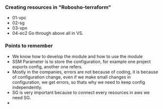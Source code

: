 ### Creating resources in "Robosho-terraform"
- 01-vpc
- 02-sg
- 03-vpn
- 04-ec2
Go through above all in VS.












### Points to remember
- We know how to develop the module and how to use the module
- SSM Parameter is to store the configuration, for example one project exports config, another one refers.
- Mostly in the companies, errors are not because of coding, it is because of configuration change, even if we
  make small changes in configuration, we get errors, so thats why we need to keep config independently.
- SG is very important because to connect every resources in aws we need SG.
- 
